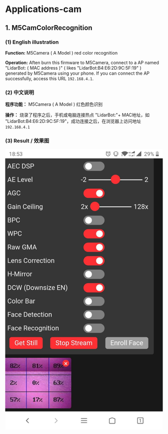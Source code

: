 # Applications-cam


## 1. M5CamColorRecognition

### (1) English illustration

**Function:** M5Camera ( A Model ) red color recognition

**Operation:** Aften burn this firmware to M5Camera, connect to a AP named "LidarBot: ( MAC address )" ( likes "LidarBot:B4:E6:2D:9C:5F:19" ) generated by M5Camera using your phone. If you can connect the AP successfully, access this URL `192.168.4.1`.


### (2) 中文说明

**程序功能：** M5Camera ( A Model ) 红色颜色识别

**操作：** 烧录了程序之后，手机或电脑连接热点 "LidarBot:"+ MAC地址，如 "LidarBot:B4:E6:2D:9C:5F:19"，成功连接之后，在浏览器上访问地址 `192.168.4.1`

### (3) Result / 效果图

<img src="Camera/img/red_recognition_result.jpg">